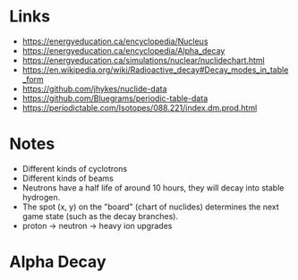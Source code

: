 # Links
* https://energyeducation.ca/encyclopedia/Nucleus
* https://energyeducation.ca/encyclopedia/Alpha_decay
* https://energyeducation.ca/simulations/nuclear/nuclidechart.html
* https://en.wikipedia.org/wiki/Radioactive_decay#Decay_modes_in_table_form
* https://github.com/jhykes/nuclide-data
* https://github.com/Bluegrams/periodic-table-data
* https://periodictable.com/Isotopes/088.221/index.dm.prod.html

# Notes
* Different kinds of cyclotrons
* Different kinds of beams
* Neutrons have a half life of around 10 hours, they will decay into stable hydrogen.
* The spot (x, y) on the "board" (chart of nuclides) determines the next game state (such as the decay branches).
* proton -> neutron -> heavy ion upgrades

# Alpha Decay
